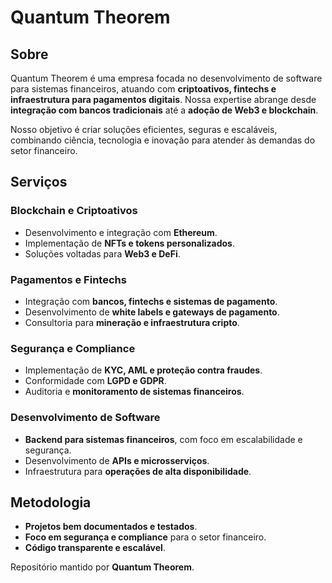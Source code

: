 # Quantum Theorem

## Sobre
Quantum Theorem é uma empresa focada no desenvolvimento de software para sistemas financeiros, atuando com **criptoativos, fintechs e infraestrutura para pagamentos digitais**. Nossa expertise abrange desde **integração com bancos tradicionais** até a **adoção de Web3 e blockchain**.

Nosso objetivo é criar soluções eficientes, seguras e escaláveis, combinando ciência, tecnologia e inovação para atender às demandas do setor financeiro.

## Serviços

### **Blockchain e Criptoativos**
- Desenvolvimento e integração com **Ethereum**.
- Implementação de **NFTs e tokens personalizados**.
- Soluções voltadas para **Web3 e DeFi**.

### **Pagamentos e Fintechs**
- Integração com **bancos, fintechs e sistemas de pagamento**.
- Desenvolvimento de **white labels e gateways de pagamento**.
- Consultoria para **mineração e infraestrutura cripto**.

### **Segurança e Compliance**
- Implementação de **KYC, AML e proteção contra fraudes**.
- Conformidade com **LGPD e GDPR**.
- Auditoria e **monitoramento de sistemas financeiros**.

### **Desenvolvimento de Software**
- **Backend para sistemas financeiros**, com foco em escalabilidade e segurança.
- Desenvolvimento de **APIs e microsserviços**.
- Infraestrutura para **operações de alta disponibilidade**.

## Metodologia
- **Projetos bem documentados e testados**.
- **Foco em segurança e compliance** para o setor financeiro.
- **Código transparente e escalável**.

Repositório mantido por **Quantum Theorem**.
